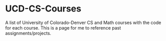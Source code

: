 # UCD-CS-Courses

A list of University of Colorado-Denver CS and Math courses with the code for each course. This is a page for me to reference past assignments/projects.

